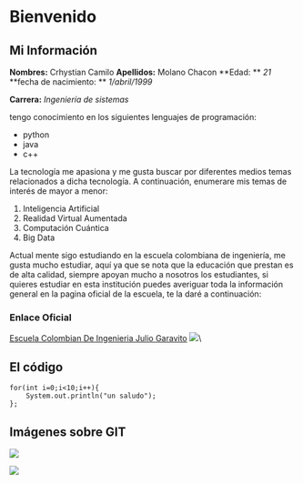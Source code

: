 # Bienvenido 

## Mi Información

**Nombres:** Crhystian Camilo
**Apellidos:** Molano Chacon
**Edad: ** *21*
**fecha de nacimiento: ** *1/abril/1999*

**Carrera:** *Ingeniería de sistemas*


tengo conocimiento en los siguientes lenguajes de programación:
* python
* java
* c++

La tecnología me apasiona y me gusta buscar por diferentes medios temas relacionados a dicha tecnología.
A continuación, enumerare mis temas de interés de mayor a menor:
1. Inteligencia Artificial
2. Realidad Virtual Aumentada 
3. Computación Cuántica
4. Big Data


Actual mente sigo estudiando en la escuela colombiana de ingeniería, me gusta mucho estudiar, aquí ya que
se nota que la educación que prestan es de alta calidad, siempre apoyan mucho a nosotros los estudiantes, 
si quieres estudiar en esta institución puedes averiguar toda la información general en la pagina oficial
de la escuela, te la daré a continuación: 

### Enlace Oficial 

[Escuela Colombian De Ingenieria Julio Garavito](https://www.escuelaing.edu.co/es/)
![](https://upload.wikimedia.org/wikipedia/commons/2/2f/Escuela_Colombiana_de_Ingenier%C3%ADa_2.jpg)\


## El código

```
for(int i=0;i<10;i++){
	System.out.println("un saludo");
};

```

## Imágenes sobre GIT


![](/main.PNG)


![](/remote.PNG)
